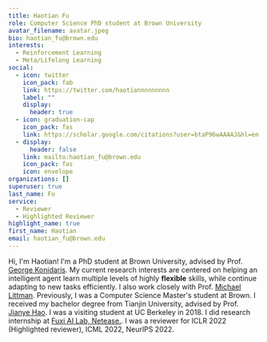 ```yaml
---
title: Haotian Fu
role: Computer Science PhD student at Brown University
avatar_filename: avatar.jpeg
bio: haotian_fu@brown.edu
interests:
  - Reinforcement Learning
  - Meta/Lifelong Learning
social:
  - icon: twitter
    icon_pack: fab
    link: https://twitter.com/haotiannnnnnnnn
    label: ""
    display:
      header: true
  - icon: graduation-cap
    icon_pack: fas
    link: https://scholar.google.com/citations?user=btaP96wAAAAJ&hl=en
  - display:
      header: false
    link: mailto:haotian_fu@brown.edu
    icon_pack: fas
    icon: envelope
organizations: []
superuser: true
last_name: Fu
service:
  - Reviewer
  - Highlighted Reviewer
highlight_name: true
first_name: Haotian
email: haotian_fu@brown.edu
---
```

Hi, I'm Haotian! I'm a PhD student at Brown University, advised by Prof. [George Konidaris](https://cs.brown.edu/people/gdk/). My current research interests are centered on helping an intelligent agent learn multiple levels of highly **flexible** skills, while continue adapting to new tasks efficiently. I also work closely with Prof. [Michael Littman](https://www.littmania.com/). Previously, I was a Computer Science Master's student at Brown. I received my bachelor degree from Tianjin University, advised by Prof. [Jianye Hao](http://www.icdai.org/jianye.html). I was a visiting student at UC Berkeley in 2018. I did research internship at [Fuxi AI Lab, Netease.](http://www.neteasegames.com/). I was a reviewer for ICLR 2022 (Highlighted reviewer), ICML 2022, NeurIPS 2022.